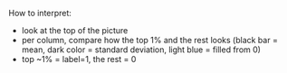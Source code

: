 How to interpret:
- look at the top of the picture
- per column, compare how the top 1% and the rest looks (black bar = mean, dark color = standard deviation, light blue = filled from 0)
- top ~1% = label=1, the rest = 0
